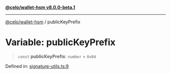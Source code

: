 [**@celo/wallet-hsm v8.0.0-beta.1**](../README.md)

***

[@celo/wallet-hsm](../README.md) / publicKeyPrefix

# Variable: publicKeyPrefix

> `const` **publicKeyPrefix**: `number` = `0x04`

Defined in: [signature-utils.ts:9](https://github.com/celo-org/developer-tooling/blob/master/packages/sdk/wallets/wallet-hsm/src/signature-utils.ts#L9)
